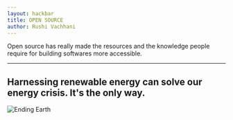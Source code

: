 ```yaml
---
layout: hackbar
title: OPEN SOURCE
author: Rushi Vachhani
---
```


Open source has really made the resources and the knowledge people require for building softwares more accessible.

---

## Harnessing renewable energy can solve our energy crisis. It's the only way.

![Ending Earth]({{site.baseurl}}/assets/images/rushi_vachhani.jpg)